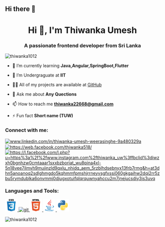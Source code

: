 ## Hi there 👋

<!--
**Thiwanka1012/Thiwanka1012** is a ✨ _special_ ✨ repository because its `README.md` (this file) appears on your GitHub profile.

Here are some ideas to get you started:

- 🔭 I’m currently working on ...
- 🌱 I’m currently learning ...
- 👯 I’m looking to collaborate on ...
- 🤔 I’m looking for help with ...
- 💬 Ask me about ...
- 📫 How to reach me: ...
- 😄 Pronouns: ...
- ⚡ Fun fact: ...
-->
<h1 align="center">Hi 👋, I'm Thiwanka Umesh</h1>
<h3 align="center">A passionate frontend developer from Sri Lanka</h3>

<p align="left"> <img src="https://komarev.com/ghpvc/?username=thiwanka1012&label=Profile%20views&color=0e75b6&style=flat" alt="thiwanka1012" /> </p>

- 🌱 I’m currently learning **Java,Angular,SpringBoot,Flutter**

- 🤝 I’m Undergraguate at **IIT**

- 👨‍💻 All of my projects are available at [GitHub](GitHub)

- 💬 Ask me about **Any Quections**

- 📫 How to reach me **thiwanka22668@gmail.com**

- ⚡ Fun fact **Short name (TUW)**

<h3 align="left">Connect with me:</h3>
<p align="left">
<a href="https://linkedin.com/in/www.linkedin.com/in/thiwanka-umesh-weerasinghe-9a480329a" target="blank"><img align="center" src="https://raw.githubusercontent.com/rahuldkjain/github-profile-readme-generator/master/src/images/icons/Social/linked-in-alt.svg" alt="www.linkedin.com/in/thiwanka-umesh-weerasinghe-9a480329a" height="30" width="40" /></a>
<a href="https://fb.com/https://web.facebook.com/thiwanka518/" target="blank"><img align="center" src="https://raw.githubusercontent.com/rahuldkjain/github-profile-readme-generator/master/src/images/icons/Social/facebook.svg" alt="https://web.facebook.com/thiwanka518/" height="30" width="40" /></a>
<a href="https://instagram.com/https://l.facebook.com/l.php?u=https%3a%2f%2fwww.instagram.com%2fthiwanka_uw%3ffbclid%3diwzxh0bgnhzw0cmtaaar1sxxbzboriat_wu8pina4xl-5n18vee7ilmvh9mujinzld9qxlu_nhidq_aem_5rzblhdsebnyx13frb7rmg&h=at3dhn5anoanoq2sdlghmgdo5kqhmmfpmshjrrneyvsgfxssj060gkgaihw2dqi2rr5zbu5rymdublka6onvmmj0djugxotuifqlqrquwnyahccu2m7jnejucsdiy3js3uvq" target="blank"><img align="center" src="https://raw.githubusercontent.com/rahuldkjain/github-profile-readme-generator/master/src/images/icons/Social/instagram.svg" alt="https://l.facebook.com/l.php?u=https%3a%2f%2fwww.instagram.com%2fthiwanka_uw%3ffbclid%3diwzxh0bgnhzw0cmtaaar1sxxbzboriat_wu8pina4xl-5n18vee7ilmvh9mujinzld9qxlu_nhidq_aem_5rzblhdsebnyx13frb7rmg&h=at3dhn5anoanoq2sdlghmgdo5kqhmmfpmshjrrneyvsgfxssj060gkgaihw2dqi2rr5zbu5rymdublka6onvmmj0djugxotuifqlqrquwnyahccu2m7jnejucsdiy3js3uvq" height="30" width="40" /></a>
</p>

<h3 align="left">Languages and Tools:</h3>
<p align="left"> <a href="https://www.w3schools.com/css/" target="_blank" rel="noreferrer"> <img src="https://raw.githubusercontent.com/devicons/devicon/master/icons/css3/css3-original-wordmark.svg" alt="css3" width="40" height="40"/> </a> <a href="https://git-scm.com/" target="_blank" rel="noreferrer"> <img src="https://www.vectorlogo.zone/logos/git-scm/git-scm-icon.svg" alt="git" width="40" height="40"/> </a> <a href="https://www.w3.org/html/" target="_blank" rel="noreferrer"> <img src="https://raw.githubusercontent.com/devicons/devicon/master/icons/html5/html5-original-wordmark.svg" alt="html5" width="40" height="40"/> </a> <a href="https://www.java.com" target="_blank" rel="noreferrer"> <img src="https://raw.githubusercontent.com/devicons/devicon/master/icons/java/java-original.svg" alt="java" width="40" height="40"/> </a> <a href="https://www.python.org" target="_blank" rel="noreferrer"> <img src="https://raw.githubusercontent.com/devicons/devicon/master/icons/python/python-original.svg" alt="python" width="40" height="40"/> </a> </p>

<p><img align="center" src="https://github-readme-stats.vercel.app/api/top-langs?username=thiwanka1012&show_icons=true&locale=en&layout=compact" alt="thiwanka1012" /></p>
